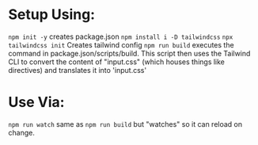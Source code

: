 # Setup Using:
`npm init -y` creates package.json
`npm install i -D tailwindcss`
`npx tailwindcss init` Creates tailwind config
`npm run build` executes the command in package.json/scripts/build. This script then uses the Tailwind CLI to convert the content of "input.css" (which  houses things like directives) and translates it into 'input.css'

# Use Via: 
`npm run watch` same as `npm run build` but "watches" so it can reload on change.
